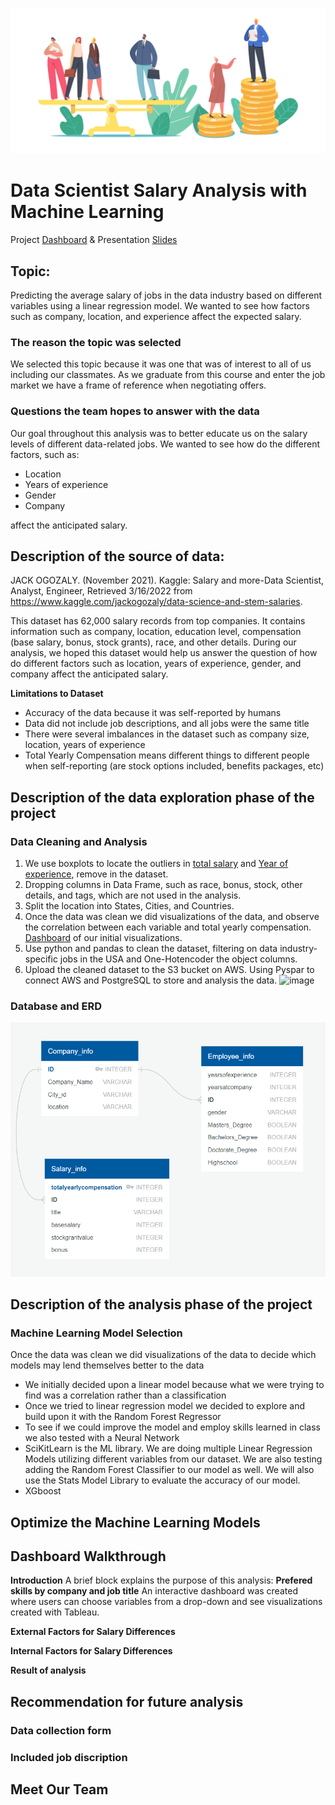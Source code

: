 ![image](https://github.com/Sirius0531/final_project/blob/main/Resources/Images/pj_banner.jpg)
# Data Scientist Salary Analysis with Machine Learning
Project [Dashboard](https://sirius0531.github.io/final_project/Website/index.html) &
Presentation [Slides](https://docs.google.com/presentation/d/1RYqxEM__TevdDOhwg8GO3oerPjs3XSrG1k4ISLAIga0/edit?usp=sharing)

## Topic:
Predicting the average salary of jobs in the data industry based on different variables using a linear regression model. We wanted to see how factors such as company, location, and experience affect the expected salary.

### The reason the topic was selected
We selected this topic because it was one that was of interest to all of us including our classmates. As we graduate from this course and enter the job market we have a frame of reference when negotiating offers.
### Questions the team hopes to answer with the data
Our goal throughout this analysis was to better educate us on the salary levels of different data-related jobs. We wanted to see how do the different factors, such as:
- Location
- Years of experience
- Gender
- Company

affect the anticipated salary.


## Description of the source of data:

JACK OGOZALY. (November 2021). 
Kaggle: Salary and more-Data Scientist, Analyst, Engineer, 
Retrieved 3/16/2022 from https://www.kaggle.com/jackogozaly/data-science-and-stem-salaries.

This dataset has 62,000 salary records from top companies. It contains information such as company, location, education level, compensation (base salary, bonus, stock grants), race, and other details. During our analysis, we hoped this dataset would help us answer the question of how do different factors such as location, years of experience, gender, and company affect the anticipated salary.

**Limitations to Dataset**
- Accuracy of the data because it was self-reported by humans
- Data did not include job descriptions, and all jobs were the same title
- There were several imbalances in the dataset such as company size, location, years of experience
- Total Yearly Compensation means different things to different people when self-reporting (are stock options included, benefits packages, etc)

## Description of the data exploration phase of the project

### Data Cleaning and Analysis
1. We use boxplots to locate the outliers in [total salary](https://raw.githubusercontent.com/Sirius0531/final_project/main/2nd%20Segment%20Project%20Deliverable/Data/outlier_totalyearlycompensation.PNG) and [Year of experience](https://github.com/Sirius0531/final_project/blob/main/2nd%20Segment%20Project%20Deliverable/Data/outlier_yearofexperence.PNG), remove in the dataset.
2.  Dropping columns in Data Frame, such as race, bonus, stock, other details, and tags, which are not used in the analysis. 
3.  Split the location into States, Cities, and Countries.
4.  Once the data was clean we did visualizations of the data, and observe the correlation between each variable and total yearly compensation. 
[Dashboard](https://public.tableau.com/app/profile/sirius.liao/viz/SalaryAnalysis-Storyboard/DataScientistSalaryAnalysis#1) of our initial visualizations.
5. Use python and pandas to clean the dataset, filtering on data industry-specific jobs in the USA and One-Hotencoder the object columns. 
6. Upload the cleaned dataset to the S3 bucket on AWS. Using Pyspar to connect AWS and PostgreSQL to store and analysis the data.
![image](https://user-images.githubusercontent.com/92349969/160261413-f58f0815-c402-407f-8edc-00913896e6cb.png)

### Database and ERD
<img src="https://github.com/Sirius0531/final_project/blob/main/Resources/Images/ERD.PNG" width="800" >

## Description of the analysis phase of the project

### Machine Learning Model Selection
Once the data was clean we did visualizations of the data to decide which models may lend themselves better to the data 
- We initially decided upon a linear model because what we were trying to find was a correlation rather than a classification
- Once we tried to linear regression model we decided to explore and build upon it with the Random Forest Regressor
- To see if we could improve the model and employ skills learned in class we also tested with a Neural Network
- SciKitLearn is the ML library. We are doing multiple Linear Regression Models utilizing different variables from our dataset. We are also testing adding the Random Forest Classifier to our model as well. We will also use the Stats Model Library to evaluate the accuracy of our model.
- XGboost

## Optimize the Machine Learning Models


## Dashboard Walkthrough   
**Introduction**
A brief block explains the purpose of this analysis:
**Prefered skills by company and job title**
An interactive dashboard was created where users can choose variables from a drop-down and see visualizations created with Tableau. 

**External Factors for Salary Differences**

**Internal Factors for Salary Differences**

**Result of analysis**


## Recommendation for future analysis
### Data collection form
### Included job discription


## Meet Our Team
